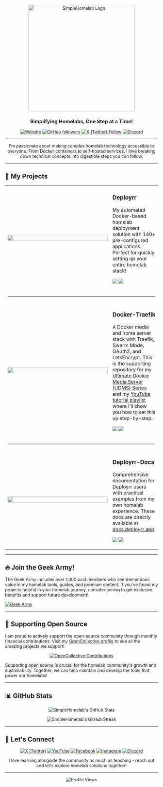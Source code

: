 <!-- GitHub Profile Header -->
<p align="center">
  <a href="https://www.simplehomelab.com">
    <img src="https://www.simplehomelab.com/images/2025/03/SimpleHomelab-Logo-Horizontal-350.png" alt="SimpleHomelab Logo" width="350"/>
  </a>
</p>

<h3 align="center">Simplifying Homelabs, One Step at a Time!</h3>

<p align="center">
  <a href="https://www.simplehomelab.com"><img alt="Website" src="https://img.shields.io/badge/Website-Up-brightgreen?style=for-the-badge&logo=wordpress&logoColor=black&label=Website"></a>
  <a href="https://github.com/SimpleHomelab?tab=followers"><img alt="GitHub followers" src="https://img.shields.io/github/followers/SimpleHomelab?style=for-the-badge&logo=github&color=24292e&labelColor=gray"></a>
  <a href="https://x.com/SimpleHomelab"><img alt="X (Twitter) Follow" src="https://img.shields.io/badge/X-%20Followers-000000?style=for-the-badge&logo=x&logoColor=white"></a>
  <a href="https://www.simplehomelab.com/discord/"><img alt="Discord" src="https://img.shields.io/badge/Discord-2100%20Members-5865F2?style=for-the-badge&logo=discord&logoColor=white"></a>
</p>

---

<p align="center">I'm passionate about making complex homelab technology accessible to everyone. From Docker containers to self-hosted services, I love breaking down technical concepts into digestible steps you can follow.</p>

---

## 🚀 My Projects

<table>
  <tr>
    <td align="center" width="400">
      <a href="https://github.com/SimpleHomelab/Deployrr">
        <img src="https://github-readme-stats.vercel.app/api/pin/?username=SimpleHomelab&repo=Deployrr&theme=default&border_color=30363d&bg_color=f6f8fa&title_color=0969da&text_color=57606a&icon_color=424a53" width="100%" />
      </a>
    </td>
    <td>
      <h3>Deployrr</h3>
      <p>My automated Docker-based homelab deployment solution with 140+ pre-configured applications. Perfect for quickly setting up your entire homelab stack!</p>
      <p>
        <a href="https://github.com/SimpleHomelab/Deployrr/stargazers"><img src="https://img.shields.io/github/stars/SimpleHomelab/Deployrr?style=for-the-badge&color=yellow&logo=github" /></a>
        <a href="https://github.com/SimpleHomelab/Deployrr/network/members"><img src="https://img.shields.io/github/forks/SimpleHomelab/Deployrr?style=for-the-badge&color=orange&logo=github" /></a>
      </p>
    </td>
  </tr>
  <tr>
    <td colspan="2"><hr></td>
  </tr>
  <tr>
    <td align="center">
      <a href="https://github.com/SimpleHomelab/Docker-Traefik">
        <img src="https://github-readme-stats.vercel.app/api/pin/?username=SimpleHomelab&repo=Docker-Traefik&theme=default&border_color=30363d&bg_color=f6f8fa&title_color=0969da&text_color=57606a&icon_color=424a53" width="100%" />
      </a>
    </td>
    <td>
      <h3>Docker-Traefik</h3>
      <p>A Docker media and home server stack with Traefik, Swarm Mode, OAuth2, and LetsEncrypt. This is the supporting repository for my <a href="https://www.simplehomelab.com/ultimate-docker-media-server-udms-01/">Ultimate Docker Media Server (UDMS) Series</a> and my <a href="https://www.youtube.com/playlist?list=PL1Hno7tIbSWV-c1E87BqTzPMgfGxM08nf">YouTube tutorial playlist</a> where I'll show you how to set this up step-by-step.</p>
      <p>
        <a href="https://github.com/SimpleHomelab/Docker-Traefik/stargazers"><img src="https://img.shields.io/github/stars/SimpleHomelab/Docker-Traefik?style=for-the-badge&color=yellow&logo=github" /></a>
        <a href="https://github.com/SimpleHomelab/Docker-Traefik/network/members"><img src="https://img.shields.io/github/forks/SimpleHomelab/Docker-Traefik?style=for-the-badge&color=orange&logo=github" /></a>
      </p>
    </td>
  </tr>
  <tr>
    <td colspan="2"><hr></td>
  </tr>
  <tr>
    <td align="center">
      <a href="https://github.com/SimpleHomelab/Deployrr-Docs">
        <img src="https://github-readme-stats.vercel.app/api/pin/?username=SimpleHomelab&repo=Deployrr-Docs&theme=default&border_color=30363d&bg_color=f6f8fa&title_color=0969da&text_color=57606a&icon_color=424a53" width="100%" />
      </a>
    </td>
    <td>
      <h3>Deployrr-Docs</h3>
      <p>Comprehensive documentation for Deployrr users with practical examples from my own homelab experience. These docs are directly available at <a href="https://docs.deployrr.app">docs.deployrr.app</a>.</p>
      <p>
        <a href="https://github.com/SimpleHomelab/Deployrr-Docs/stargazers"><img src="https://img.shields.io/github/stars/SimpleHomelab/Deployrr-Docs?style=for-the-badge&color=yellow&logo=github" /></a>
        <a href="https://github.com/SimpleHomelab/Deployrr-Docs/network/members"><img src="https://img.shields.io/github/forks/SimpleHomelab/Deployrr-Docs?style=for-the-badge&color=orange&logo=github" /></a>
      </p>
    </td>
  </tr>
</table>

---

## 🔥 Join the Geek Army!

The Geek Army includes over 1,000 paid members who see tremendous value in my homelab tools, guides, and premium content. If you've found my projects helpful in your homelab journey, consider joining to get exclusive benefits and support future development!

<a href="https://www.simplehomelab.com/geek-army/join/">
  <img src="https://img.shields.io/badge/Join%20the-Geek%20Army-brightgreen?style=for-the-badge" alt="Geek Army">
</a>

---

## 💝 Supporting Open Source

I am proud to actively support the open-source community through monthly financial contributions. Visit my [OpenCollective profile](https://opencollective.com/deployrr) to see all the amazing projects we support!

<p align="center">
  <a href="https://opencollective.com/deployrr">
    <img src="https://img.shields.io/badge/Total%20Contributions-$711%20USD-0069FF?style=for-the-badge&logo=opencollective&logoColor=white" alt="OpenCollective Contributions"/>
  </a>
</p>

Supporting open source is crucial for the homelab community's growth and sustainability. Together, we can help maintain and develop the tools that power our homelabs!

---

## 📊 GitHub Stats

<p align="center">
  <img src="https://github-readme-stats.vercel.app/api?username=SimpleHomelab&show_icons=true&theme=default" alt="SimpleHomelab's GitHub Stats" />
</p>

<p align="center">
  <img src="https://github-readme-streak-stats.herokuapp.com/?user=SimpleHomelab&theme=default" alt="SimpleHomelab's GitHub Streak" />
</p>

---

## 📱 Let's Connect

<p align="center">
  <a href="https://x.com/SimpleHomelab"><img src="https://img.shields.io/badge/X-black?style=for-the-badge&logo=x&logoColor=white" alt="X (Twitter)"/></a>
  <a href="https://www.youtube.com/@Simple-Homelab"><img src="https://img.shields.io/badge/YouTube-black?style=for-the-badge&logo=youtube&logoColor=FF0000" alt="YouTube"/></a>
  <a href="https://www.facebook.com/SimpleHomelab"><img src="https://img.shields.io/badge/Facebook-black?style=for-the-badge&logo=facebook&logoColor=1877F2" alt="Facebook"/></a>
  <a href="https://www.instagram.com/SimpleHomelab"><img src="https://img.shields.io/badge/Instagram-black?style=for-the-badge&logo=instagram&logoColor=E4405F" alt="Instagram"/></a>
  <a href="https://www.simplehomelab.com/discord/"><img src="https://img.shields.io/badge/Discord-black?style=for-the-badge&logo=discord&logoColor=5865F2" alt="Discord"/></a>
</p>

<p align="center">I love learning alongside the community as much as teaching - reach out and let's explore homelab solutions together!</p>

---

<p align="center">
  <img src="https://komarev.com/ghpvc/?username=SimpleHomelab&style=for-the-badge&color=lightgrey" alt="Profile Views"/>
</p>
